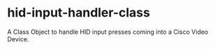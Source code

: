 # hid-input-handler-class
 A Class Object to handle HID input presses coming into a Cisco Video Device.
